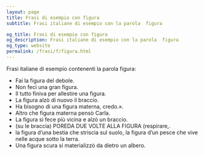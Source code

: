 ```yaml
---
layout: page
title: Frasi di esempio con figura 
subtitle: Frasi italiane di esempio con la parola  figura

og_title: Frasi di esempio con figura 
og_description: Frasi italiane di esempio con la parola  figura
og_type: website
permalink: /frasi/f/figura.html
---
```


Frasi italiane di esempio contenenti la parola figura:


- Fai la figura del debole.
- Non feci una gran figura.
- Il tutto finiva per allestire una figura.
- La figura alzò di nuovo il braccio.
- Ha bisogno di una figura materna, credo.».
- Altro che figura materna pensò Carla.
- La figura si fece più vicina e alzò un braccio.
- (su le braccia) POREDA DUE VOLTE ALLA FIGURA (respirare,.
- la figura d’una bestia che striscia sul suolo, la figura d’un pesce che vive nelle acque sotto la terra.
- Una figura scura si materializzò da dietro un albero.
